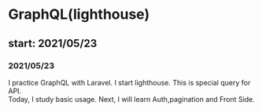 # GraphQL(lighthouse)

## start: 2021/05/23
### 2021/05/23
I practice GraphQL with Laravel. I start lighthouse. This is special query for API.<br>
Today, I study basic usage. Next, I will learn Auth,pagination and Front Side.
